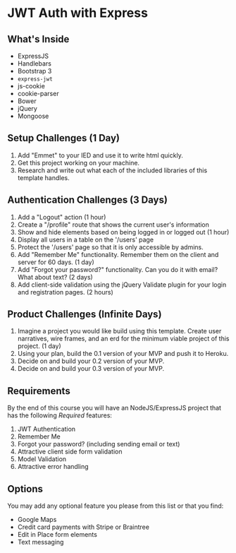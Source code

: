 # JWT Auth with Express

## What's Inside 

* ExpressJS
* Handlebars
* Bootstrap 3
* `express-jwt`
* js-cookie
* cookie-parser
* Bower
* jQuery
* Mongoose

## Setup Challenges (1 Day)

1. Add "Emmet" to your IED and use it to write html quickly.
1. Get this project working on your machine.
1. Research and write out what each of the included libraries of this template handles.

## Authentication Challenges (3 Days)

1. Add a "Logout" action (1 hour)
1. Create a "/profile" route that shows the current user's information
1. Show and hide elements based on being logged in or logged out (1 hour)
1. Display all users in a table on the '/users' page
1. Protect the '/users' page so that it is only accessible by admins. 
1. Add "Remember Me" functionality. Remember them on the client and server for 60 days. (1 day)
2. Add "Forgot your password?" functionality. Can you do it with email? What about text? (2 days)
3. Add client-side validation using the jQuery Validate plugin for your login and registration pages. (2 hours)

## Product Challenges (Infinite Days)

1. Imagine a project you would like build using this template. Create user narratives, wire frames, and an erd for the minimum viable project of this project. (1 day)
2. Using your plan, build the 0.1 version of your MVP and push it to Heroku.
3. Decide on and build your 0.2 version of your MVP.
4. Decide on and build your 0.3 version of your MVP.

## Requirements

By the end of this course you will have an NodeJS/ExpressJS project that has the following *Required* features:

1. JWT Authentication
2. Remember Me 
3. Forgot your password? (including sending email or text)
4. Attractive client side form validation
5. Model Validation
6. Attractive error handling

## Options

You may add any optional feature you please from this list or that you find:

* Google Maps
* Credit card payments with Stripe or Braintree
* Edit in Place form elements
* Text messaging 


